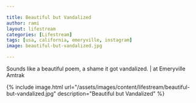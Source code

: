 ```yaml
---

title: Beautiful but Vandalized
author: rami
layout: lifestream 
categories: [Lifestream]
tags: [usa, california, emeryville, instagram]
image: beautiful-but-vandalized.jpg

---
```


Sounds like a beautiful poem, a shame it got vandalized. | at Emeryville Amtrak

{% include image.html url="/assets/images/content/lifestream/beautiful-but-vandalized.jpg" description="Beautiful but Vandalized" %}
